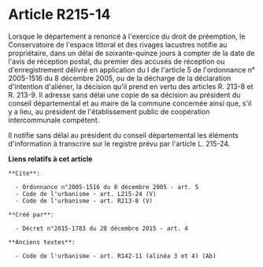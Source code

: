 # Article R215-14

Lorsque le département a renoncé à l'exercice du droit de préemption, le Conservatoire de l'espace littoral et des rivages
lacustres notifie au propriétaire, dans un délai de soixante-quinze jours à compter de la date de l'avis de réception postal,
du premier des accusés de réception ou d'enregistrement délivré en application du I de l'article 5 de l'ordonnance n°
2005-1516 du 8 décembre 2005, ou de la décharge de la déclaration d'intention d'aliéner, la décision qu'il prend en vertu des
articles R. 213-8 et R. 213-9. Il adresse sans délai une copie de sa décision au président du conseil départemental et au
maire de la commune concernée ainsi que, s'il y a lieu, au président de l'établissement public de coopération intercommunale
compétent. 

Il notifie sans délai au président du conseil départemental les éléments d'information à transcrire sur le registre prévu par
l'article L. 215-24.

**Liens relatifs à cet article**

	**Cite**:

	  - Ordonnance n°2005-1516 du 8 décembre 2005 - art. 5
	  - Code de l'urbanisme - art. L215-24 (V)
	  - Code de l'urbanisme - art. R213-8 (V)

	**Créé par**:

	  - Décret n°2015-1783 du 28 décembre 2015 - art. 4

	**Anciens textes**:

	  - Code de l'urbanisme - art. R142-11 (alinéa 3 et 4) (Ab)
